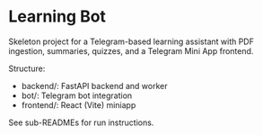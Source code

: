 # Learning Bot

Skeleton project for a Telegram-based learning assistant with PDF ingestion, summaries, quizzes, and a Telegram Mini App frontend.

Structure:
- backend/: FastAPI backend and worker
- bot/: Telegram bot integration
- frontend/: React (Vite) miniapp

See sub-READMEs for run instructions.
